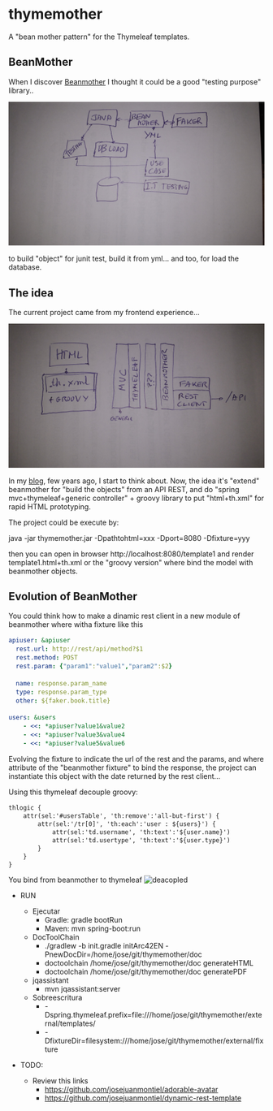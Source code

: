 # thymemother
A "bean mother pattern" for the Thymeleaf templates.

## BeanMother
When I discover [Beanmother](http://beanmother.io) I thought it could be a good "testing purpose" library..

![Beanmother use case](beanmother-use-case.jpg)

to build "object" for junit test, build it from yml... and too, for load the database.​

## The idea
The current project came from my frontend experience...

![Thymemother proposal](thymemother-proposal.jpg)

In my [blog](https://josejuanmontiel.github.io/blog/2016/10/groovy-thymelaf.es.html), few years ago, I start to think about. Now, the idea it's "extend" beanmother for "build the objects" from an API REST, and do "spring mvc+thymeleaf+generic controller" + groovy library to put "html+th.xml" for rapid HTML prototyping.

The project could be execute by:

java -jar thymemother.jar -Dpathtohtml=xxx -Dport=8080 -Dfixture=yyy

then you can open in browser http://localhost:8080/template1 and render template1.html+th.xml or the "groovy version" where bind the model with beanmother objects.

## Evolution of BeanMother 
You could think how to make a dinamic rest client in a new module of beanmother where witha fixture like this

```YAML
apiuser: &apiuser
  rest.url: http://rest/api/method?$1
  rest.method: POST
  rest.param: {"param1":"value1","param2":$2}
  
  name: response.param_name
  type: response.param_type
  other: ${faker.book.title}

users: &users
    - <<: *apiuser?value1&value2
    - <<: *apiuser?value3&value4
    - <<: *apiuser?value5&value6
```

Evolving the fixture to indicate the url of the rest and the params, and where attribute of the "beanmother fixture" to bind the response, the project can instantiate this object with the date returned by the rest client...

Using this thymeleaf decouple groovy:

```
thlogic {
    attr(sel:'#usersTable', 'th:remove':'all-but-first') {
        attr(sel:'/tr[0]', 'th:each':'user : ${users}') {
            attr(sel:'td.username', 'th:text':'${user.name}')
            attr(sel:'td.usertype', 'th:text':'${user.type}')
        }
    }
}
```

You bind from beanmother to thymeleaf ![deacopled](https://github.com/thymeleaf/thymeleaf/issues/465)

* RUN
  - Ejecutar
    - Gradle: gradle bootRun
    - Maven: mvn spring-boot:run
  - DocToolChain
    - ./gradlew -b init.gradle initArc42EN -PnewDocDir=/home/jose/git/thymemother/doc
    - doctoolchain /home/jose/git/thymemother/doc generateHTML
    - doctoolchain /home/jose/git/thymemother/doc generatePDF
  - jqassistant
    - mvn jqassistant:server
  - Sobreescritura
    * -Dspring.thymeleaf.prefix=file:///home/jose/git/thymemother/external/templates/
    * -DfixtureDir=filesystem:///home/jose/git/thymemother/external/fixture

* TODO:
  - Review this links
    - https://github.com/josejuanmontiel/adorable-avatar
    - https://github.com/josejuanmontiel/dynamic-rest-template















